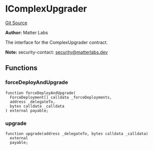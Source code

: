 # IComplexUpgrader
[Git Source](https://github.com/matter-labs/zksync-contracts/blob/a1506a91fd7e3b73aa6fe10caf12e32f39e26211/contracts/system-contracts/interfaces/IComplexUpgrader.sol)

**Author:**
Matter Labs

The interface for the ComplexUpgrader contract.

**Note:**
security-contact: security@matterlabs.dev


## Functions
### forceDeployAndUpgrade


```solidity
function forceDeployAndUpgrade(
  ForceDeployment[] calldata _forceDeployments,
  address _delegateTo,
  bytes calldata _calldata
) external payable;
```

### upgrade


```solidity
function upgrade(address _delegateTo, bytes calldata _calldata)
  external
  payable;
```

